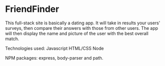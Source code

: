 # FriendFinder

This full-stack site is basically a dating app. It will take in results your users' surveys, then compare their
answers with those from other users. The app will then display the name and picture of the user with the best
overall match.

Technologies used:
Javascript
HTML/CSS
Node

NPM packages: express, body-parser and path.


